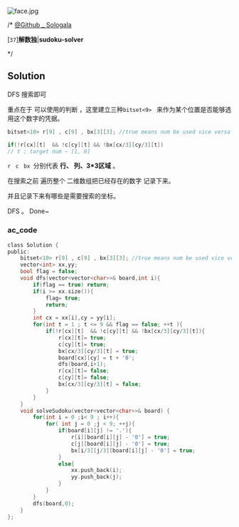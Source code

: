 ![face.jpg](https://pic.leetcode-cn.com/5f44c38cfca16ba4f3886e1c9e298c5ab18a215dc25e965ec357a430e783b3af-face.jpg)

/*
[@Github _ Sologala](https://github.com/Sologala/LeetCode.git)

[`37`]**解数独**|**sudoku-solver**

*/



## **Solution** 

DFS 搜索即可

重点在于 可以使用的判断 ，这里建立三种`bitset<9> ` 来作为某个位置是否能够选用这个数字的凭据。

```c
bitset<10> r[9] , c[9] , bx[3][3]; //true means num be used vice versa

if(!r[cx][t]  && !c[cy][t] && !bx[cx/3][cy/3][t])
// t : target num ~ [1, 9]
```

`r ` `c ` `bx `分别代表 **行、 列、3*3区域** 。

在搜索之前 遍历整个 二维数组把已经存在的数字 记录下来。

并且记录下来有哪些是需要搜索的坐标。

DFS 。 Done~

### **ac_code**
```c
class Solution {
public:
    bitset<10> r[9] , c[9] , bx[3][3]; //true means num be used vice versa
    vector<int> xx,yy;
    bool flag = false;
    void dfs(vector<vector<char>>& board,int i){
        if(flag == true) return;
        if(i >= xx.size()){
            flag= true;
            return;
        }
        int cx = xx[i],cy = yy[i];
        for(int t = 1 ; t <= 9 && flag == false; ++t ){
            if(!r[cx][t]  && !c[cy][t] && !bx[cx/3][cy/3][t]){
                r[cx][t]= true;
                c[cy][t]= true;
                bx[cx/3][cy/3][t] = true;
                board[cx][cy] = t + '0';
                dfs(board,i+1);
                r[cx][t]= false;
                c[cy][t]= false;
                bx[cx/3][cy/3][t] = false;
            }
        }
    }
    void solveSudoku(vector<vector<char>>& board) {
        for(int i = 0 ;i< 9 ; i++){
            for( int j = 0 ;j < 9; ++j){
                if(board[i][j] != '.'){
                    r[i][board[i][j] - '0'] = true;
                    c[j][board[i][j] - '0'] = true;
                    bx[i/3][j/3][board[i][j] - '0'] = true;
                }
                else{
                    xx.push_back(i);
                    yy.push_back(j);
                }
            }
        }
        dfs(board,0);
    }
};
```